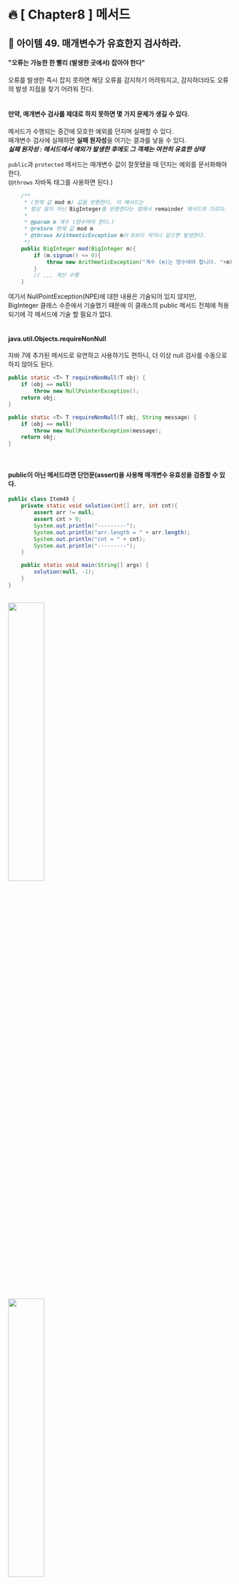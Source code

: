# 🔥 [ Chapter8 ] 메서드

## 🎯  아이템 49. 매개변수가 유효한지 검사하라.
#### "오류는 가능한 한 빨리 (발생한 곳에서) 잡아야 한다" <br>
오류를 발생한 즉시 잡지 못하면 해당 오류를 감지하기 어려워지고, 감지하더라도 오류의 발생 지점을 찾기 어려워 진다.<br>
<br>

#### 만약, 매개변수 검사를 제대로 하지 못하면 몇 가지 문제가 생길 수 있다.
메서드가 수행되는 중간에 모호한 예외를 던지며 실패할 수 있다. <br>
매개변수 검사에 실패하면 **실패 원자성**을 어기는 결과를 낳을 수 있다.<br>
**_실패 원자성 : 메서드에서 예외가 발생한 후에도 그 객체는 여전히 유효한 상태_**<br>

`public`과 `protected` 메서드는 매개변수 값이 잘못됐을 때 던지는 예외를 문서화해야 한다.<br>
(`@throws` 자바독 태그를 사용하면 된다.)<br>
```java
    /**
     * (현재 값 mod m) 값을 반환한다. 이 메서드는
     * 항상 음이 아닌 BigInteger를 반환한다는 점에서 remainder 메서드와 다르다.
     * 
     * @param m 계수 (양수여야 한다.)
     * @return 현재 값 mod m
     * @throws ArithmeticException m이 0보다 작거나 같으면 발생한다.
     */
    public BigInteger mod(BigInteger m){
        if (m.signum() <= 0){
            throw new ArithmeticException("계수 (m)는 양수여야 합니다. "+m);
        }
        // ,,, 계산 수행
    }
```
여기서 NullPointException(NPE)에 대한 내용은 기술되어 있지 않지만,<br>
BigInteger 클래스 수준에서 기술했기 때문에 이 클래스의 public 메서드 전체에 적용되기에 각 메서드에 기술 할 필요가 없다.<br>
<br>
#### java.util.Objects.requireNonNull<br>
자바 7에 추가된 메서드로 유연하고 사용하기도 편하니, 더 이상 null 검사를 수동으로 하지 않아도 된다.<br>
```java
public static <T> T requireNonNull(T obj) {
    if (obj == null)
        throw new NullPointerException();
    return obj;
}

public static <T> T requireNonNull(T obj, String message) {
    if (obj == null)
        throw new NullPointerException(message);
    return obj;
}
```
<br>

#### public이 아닌 메서드라면 단언문(assert)을 사용해 매개변수 유효성을 검증할 수 있다.
```java
public class Item49 {
    private static void solution(int[] arr, int cnt){
        assert arr != null;
        assert cnt > 0;
        System.out.println("---------");
        System.out.println("arr.length = " + arr.length);
        System.out.println("cnt = " + cnt);
        System.out.println("---------");
    }

    public static void main(String[] args) {
        solution(null, -1);
    }
}
```
<br>
<img width="40%" src="https://user-images.githubusercontent.com/55771326/170809534-41dae2d0-030a-487b-8a15-a07eb819068b.png">
<br>
<img width="40%" src="https://user-images.githubusercontent.com/55771326/170809504-ca6da5e9-14ca-4cae-b86a-bdeab35b83b6.png">
<br>

메서드나 생성자를 작성할 때면 그 매개변수들에 어떤 제약이 있을지 생각해야 한다.<br>
그 제약들을 문서화하고 메서드 코드 시작 부분에서 명시적으로 검사해야한다.<br>

## 🎯  아이템 50. 적시에 방어적 복사본을 만들라.
#### 클라이언트가 여러분의 불변식을 깨뜨리려 혈안이 되어 있다고 가정하고 방어적으로 프로그래밍해야 한다.
<br>
* 기간을 표현하는 클래스 - 불변식을 지키지 못했다.<br>

```java
public final class Period {
    private final Date start;
    private final Date end;

    /**
     * @param  start 시작 시각
     * @param  end 종료 시각. 시작 시각보다 뒤여야 한다.
     * @throws IllegalArgumentException 시작 시각이 종료 시각보다 늦을 때 발생한다.
     * @throws NullPointerException start나 end가 null이면 발생한다.
     */
    public Period(Date start, Date end) {
        if (start.compareTo(end) > 0)
            throw new IllegalArgumentException(
                    start + "가 " + end + "보다 늦다.");
        this.start = start;
        this.end = end;
    }

    public Date start() {
        return start;
    }

    public Date end() {
        return end;
    }

    public String toString() {
        return start + " - " + end;
    }
}    
```
얼핏 이 클래스는 불변처럼 보이고, 시작 시각이 종료 시각보다 늦을 수 없다는 불변식이 무리 없이 지켜질 것 같다. <br>
하지만 Date가 가변이라는 사실을 이용하면 어렵지 않게 그 불변식을 깨뜨릴 수 있다.<br>
<br>
* Period 인스턴스의 내부를 공격해보자.<br>
```java
Date start = new Date();
Date end = new Date();
Period p = new Period(start,end);
end.setYear(78); // p의 내부를 수정했다.
```
**Date는 낡은 API이니 새로운 코드를 작성할 때는 더 이상 사용하면 안된다.**<br>
<br>
외부 공격으로부터 Period 인스턴스의 내부를 보호하려면 **생성자에서 받은 가변 매개변수 각각을 방어적으로 복사해야한다.**<br>
* 수정한 생성자 - 매개변수의 방어적 복사본을 만든다.<br>
```java
public Period(Date start, Date end) {
    this.start = new Date(start.getTime());
    this.end   = new Date(end.getTime());

    if (this.start.compareTo(this.end) > 0)
        throw new IllegalArgumentException(
                this.start + "가 " + this.end + "보다 늦다.");
}
```
매개변수의 유효성을 검사하기 전에 방어적 복사본을 만들고, 이 본사본으로 유효성을 검사한 점을 주목하자.<br>
<br>

생성자를 수정하면 앞서의 공격은 막아낼 수 있지만, Period 인스턴스는 아직도 변경이 가능하다.<br>
접근자 메서드가 내부의 가변 정보를 직접 드러내기 때문이다.<br>
* 수정한 접근자 - 필드의 방어적 복사본을 반환한다.<br>
```java
public Date start() {
    return new Date(start.getTime());
}

public Date end() {
    return new Date(end.getTime());
}
```
<br>
클래스가 클라이언트로부터 받는 혹은 클라이언트로 반환하는 구성요소가 가변이라면<br>
그 요소는 반드시 방어적으로 복사해야한다.<br>

## 🎯  아이템 51. 메서드 시그니처를 신중히 설계하라.
#### 1. 메서드 이름을 신중이 짓자.
항상 표준 명명 규칙을 따라야 한다. 이해할 수 있고, 같은 패키지에 속한 다른 이름들과 일관되게 짓는 게 최우선 목표다.<br>
#### 2. 편의 메서드를 너무 많이 만들지 말자.
모든 메서드는 각각 자신의 소임을 다해야 한다. 메서드가 너무 많은 클래스는 익히고, 사용하고, 문서화하고, 테스트하고,<br>
유지보수하기 어렵다. 따라서 확신이 서지 않으면 만들지 말자.<br>
#### 3. 매개변수 목록은 짧게 유지하자.
4개 이하가 좋다. 일단 4개가 넘어가면 매개변수를 전부 기억하기가 쉽지않다. 같은 타입의 매개변수 여러 개가 연달아 <br>
나오는 경우가 특히 해롭다. 과하게 긴 매개변수 목록을 짧게 줄여주는 기술 세 가지를 소개하겠다.<br>
1) 여러 메서드로 쪼갠다. 쪼개진 메서드 각각은 원래 매개변수 목록의 부분집합을 받는다.<br>
2) 매개변수 여러 개를 묶어주는 도우미 클래스를 만드는 것이다. (DTO)<br>
3) 앞서의 두 기법을 혼합한 것으로, 객체 생성에 사용한 빌더 패턴을 메서드 호출에 응용한다고 보면 된다.<br>

<br>

## 🎯  아이템 52. 다중정의는 신중히 사용하라.
* 컬렉션 분류기 - 오류! 이 프로그램은 무엇을 출력할까?<br>
```java
public class CollectionClassifier {
    public static String classify(Set<?> s) {
        return "집합";
    }

    public static String classify(List<?> lst) {
        return "리스트";
    }

    public static String classify(Collection<?> c) {
        return "그 외";
    }

    public static void main(String[] args) {
        Collection<?>[] collections = {
                new HashSet<String>(),
                new ArrayList<BigInteger>(),
                new HashMap<String, String>().values()
        };

        for (Collection<?> c : collections)
            System.out.println(classify(c));
    }
}
```
"집합","리스트","그 외"를 차례로 출력할 것 같지만, 실제로 수행해보면 "그 외"만 세 번 연달아 출력한다.<br>
그 이유는 다중정의(overloading, 오버로딩)된 세 classify 중 어느 메서드를 호출할지가 컴파일타입에<br>
정해지기 때문이다. 따라서, 컴파일타입의 매개변수 타입을 기준으로 항상 세 번째 메서드만 호출하는 것이다.<br>
<br>

이러한 문제는 CollectionClassifier의 모든 classify메서드를 하나로 합친 후 instanceof로 명시적으로 검사하면 말끔히 해결된다.<br>
```java
public class FixedCollectionClassifier {
    public static String classify(Collection<?> c) {
        return c instanceof Set ? "집합" :
                c instanceof List ? "리스트" : "그 외";
    }

    public static void main(String[] args) {
        Collection<?>[] collections = {
                new HashSet<String>(),
                new ArrayList<BigInteger>(),
                new HashMap<String, String>().values()
        };

        for (Collection<?> c : collections)
            System.out.println(classify(c));
    }
}
```
<br>

프로그매이 언어가 다중정의를 허용한다고 해서 다중정의를 꼭 활용하란 뜻은 아니다. 일반적으로 매개변수 수가 같은 때는 <br>
다중정의를 피하는 게 좋다. 상황에 따라, 특히 생성자라면 이 조언을 따르기가 불가능할 수 있다. 그럴 때는 헷갈릴 만한<br>
매개변수는 형변환하여 정확한 다중정의 메서드가 선택되도록 해야 한다. <br>

## 🎯  아이템 53. 가변인수는 신중히 사용하라.
## 🎯  아이템 54. null이 아닌, 빈 컬렉션이나 배열을 반환하라.
## 🎯  아이템 55. 옵셔널 반환은 신중히 하라.
## 🎯  아이템 56. 공개된 API 요소에는 항상 문서화 주석을 작성하라.

<br>

> Joshua Bloch, 『Effective Java 3/E』, 개앞맵시 옮김, 프로그래밍인사이트(2018), p297-342.